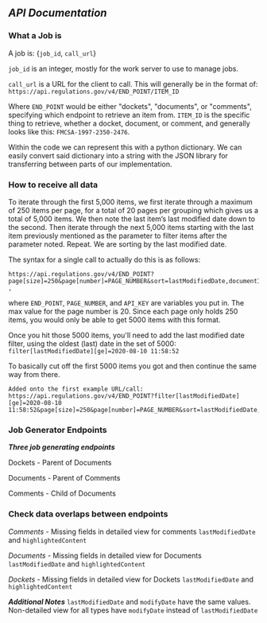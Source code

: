 ## ***API Documentation***

### **What a Job is**

A job is: {`job_id`, `call_url`}

`job_id` is an integer, mostly for the work server to use to manage jobs.

`call_url` is a URL for the client to call. This will generally be in the format of:
`https://api.regulations.gov/v4/END_POINT/ITEM_ID`

Where `END_POINT` would be either "dockets", "documents", or "comments", specifying which endpoint to retrieve an item from.
`ITEM_ID` is the specific thing to retrieve, whether a docket, document, or comment, and generally looks like this: `FMCSA-1997-2350-2476`.

Within the code we can represent this with a python dictionary. We can easily convert said dictionary into a string with the JSON library for transferring between parts of our implementation.
	
### **How to receive all data**

To iterate through the first 5,000 items, we first iterate through a maximum of 250 items per page, for a total of 20 pages per grouping which gives us a total of 5,000 items.
We then note the last item’s last modified date down to the second.
Then iterate through the next 5,000 items starting with the last item previously mentioned as the parameter to filter items after the parameter noted. Repeat. We are sorting by the last modified date.

The syntax for a single call to actually do this is as follows:
```
https://api.regulations.gov/v4/END_POINT?page[size]=250&page[number]=PAGE_NUMBER&sort=lastModifiedDate,documentId&api_key=API_KEY ,
```
where `END_POINT`, `PAGE_NUMBER`, and `API_KEY` are variables you put in. The max value for the page number is 20. Since each page only holds 250 items, you would only be able to get 5000 items with this format.

Once you hit those 5000 items, you'll need to add the last modified date filter, using the oldest (last) date in the set of 5000:
`filter[lastModifiedDate][ge]=2020-08-10 11:58:52 `

To basically cut off the first 5000 items you got and then continue the same way from there.

```
Added onto the first example URL/call:
https://api.regulations.gov/v4/END_POINT?filter[lastModifiedDate][ge]=2020-08-10 11:58:52&page[size]=250&page[number]=PAGE_NUMBER&sort=lastModifiedDate,documentId&api_key=API_KEY
```

### **Job Generator Endpoints**
***Three job generating endpoints***

Dockets - Parent of Documents

Documents - Parent of Comments

Comments - Child of Documents

### **Check data overlaps between endpoints**
*Comments* - Missing fields in detailed view for comments `lastModifiedDate` and `highlightedContent`

*Documents* - Missing fields in detailed view for Documents `lastModifiedDate` and `highlightedContent`

*Dockets* - Missing fields in detailed view for Dockets `lastModifiedDate` and `highlightedContent`


***Additional Notes***
`lastModifiedDate` and `modifyDate` have the same values. Non-detailed view for all types have `modifyDate` instead of `lastModifiedDate`
